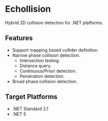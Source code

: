 # Echollision
Hybrid 2D collision detection for .NET platforms.

## Features
- Support mapping based collider definition.
- Narrow phase collision detection.
  - Intersection testing.
  - Distance query.
  - Continuous/Priori detection.
  - Penetration detection.
- Broad phase collision detection.

## Target Platforms
- .NET Standard 2.1
- .NET 5
